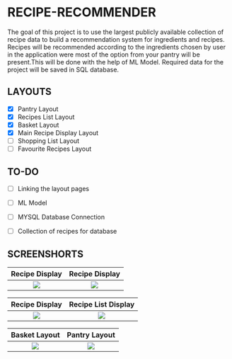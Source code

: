 # RECIPE-RECOMMENDER

The goal of this project is to use the largest publicly available collection of recipe data to build a recommendation system for ingredients and recipes.
Recipes will be recommended according to the ingredients chosen by user in the application were most of the option from your pantry will be present.This will be done with the help of ML Model. Required data for the project will be saved in SQL database.  


## LAYOUTS
- [X] Pantry Layout
- [X] Recipes List Layout
- [X] Basket Layout
- [X] Main Recipe Display Layout
- [ ] Shopping List Layout
- [ ] Favourite Recipes Layout

## TO-DO

- [ ] Linking the layout pages
- [ ] ML Model
- [ ] MYSQL Database Connection 
- [ ] Collection of recipes for database


## SCREENSHORTS


Recipe Display             |  Recipe Display
:-------------------------:|:-------------------------:
![](https://user-images.githubusercontent.com/55665104/92323666-1c408480-f058-11ea-8227-f4482cd0bf93.png)  |  ![](https://user-images.githubusercontent.com/55665104/92323672-2c586400-f058-11ea-9be0-d1a986a3ed78.png)



Recipe Display             |  Recipe List Display
:-------------------------:|:-------------------------:
![](https://user-images.githubusercontent.com/55665104/92323673-2febeb00-f058-11ea-9bc4-36151464e1b3.png)  |  ![](https://user-images.githubusercontent.com/55665104/92324005-0a141580-f05b-11ea-806a-564c1eb8deea.png)



Basket Layout            |  Pantry Layout
:-------------------------:|:-------------------------:
![](https://user-images.githubusercontent.com/55665104/92323675-3f6b3400-f058-11ea-8d78-de4eecddc465.png)  |  ![](https://user-images.githubusercontent.com/55665104/92323677-4134f780-f058-11ea-9785-df243f27fa74.png)


